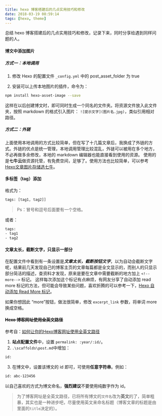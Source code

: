 ```yaml
---
title: hexo 博客搭建后的几点实用技巧和修改
date: 2018-03-19 08:59:14
tags: [hexo, theme]
---
```

总结 hexo 博客搭建后的几点实用技巧和修改，记录下来，同时分享给遇到同样问题的人。
<!--more-->

#### 博文中添加图片
##### 方式一：本地调用
1. 修改 Hexo 的配置文件 `_config.yml` 中的 post_asset_folder 为 true

2. 安装可以上传本地图片的插件，命令为：
``` bash
npm install hexo-asset-image --save
```

这样在以后创建博文时，即可同时生成一个同名的文件夹。将资源文件放入此文件夹，按照 markdown 的格式引入图片： `![提示文字](图片名.jpg)`，类似引用相对路径。

##### 方式二：外链
上面使用本地调用的方式比较简单，但在写了十几篇文章后，我换成了外链的方式。外链的优点是统一管理，本地调用管理比较混乱，外链可以被用在多个地方，不必再做多余修改，本地的 markdown 编辑器也能直接看到使用的资源。
使用的是**七牛云**做资源托管，有免费空间，足够了。使用方法也比较简单，可以参考[Hexo文章图片存储选七牛](https://www.jianshu.com/p/ec2c8acf63cd)。

#### 多标签（tag）添加
格式为：
``` bash
tags: [tag1, tag2]]
```
> Ps：冒号和逗号后面要有一个空格。

或者：
``` bash
tags:
- tag1
- tag2
```

#### 文章太长，截断文字，只显示一部分
在配置文件中看到有一条设置是***文章太长，截断按钮文字***，以为自动会截断文字呢，结果前几天发现自己的博客主页的文章每篇都是全文显示的，而别人的只显示部分简洁的描述，查资料才发现，原来是要在文章中需要截断的地方加上 `<!--more-->` 标记。
这样每次添加这个标记有点麻烦，有网友分享了自动添加 read more 标记的方法，但可能会导致某些问题，喜欢折腾的可以参考一下，[Hexo 自动添加 Read More 标记](https://twiceyuan.com/2014/05/25/hexo%E8%87%AA%E5%8A%A8%E6%B7%BB%E5%8A%A0readmore%E6%A0%87%E8%AE%B0/)。

如果你想因此 “more”按钮，做法很简单，修改 `excerpt_link` 参数，将单词 more 换成空格。

#### ~~Hexo 博客网址使用全英文路径~~
参考自：[如何让你的Hexo博客网址使用全英文路径](https://blog.csdn.net/likianta/article/details/79343427)

1. **站点配置文件**中，设置 `permalink: :year/:id/`。
2. `.\scaffolds\post.md`中增加：
``` bash
id:
```

3. 在博文中，设置该博文的 id 即可，可使用**任意字符串**。例如：
``` bash
id: abc-123456
```
以自己喜欢的方式为博文命名，**强烈建议**不要使用纯数字作为 id。

> 为了博客网址是全英文路径，已将所有博文的`文件名`改为**英文**的了，简单粗暴，其实也是一种进步吧，尽量使用英文来命名标题（博客文章的标题是由里面的`title`决定的）。


